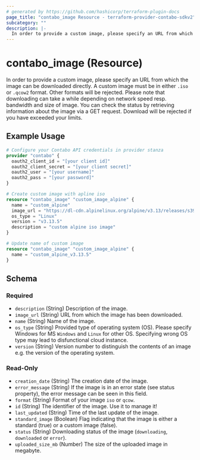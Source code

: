 ```yaml
---
# generated by https://github.com/hashicorp/terraform-plugin-docs
page_title: "contabo_image Resource - terraform-provider-contabo-sdkv2"
subcategory: ""
description: |-
  In order to provide a custom image, please specify an URL from which the image can be downloaded directly. A custom image must be in either .iso or .qcow2 format. Other formats will be rejected. Please note that downloading can take a while depending on network speed resp. bandwidth and size of image. You can check the status by retrieving information about the image via a GET request. Download will be rejected if you have exceeded your limits.
---
```


# contabo_image (Resource)

In order to provide a custom image, please specify an URL from which the image can be downloaded directly. A custom image must be in either `.iso` or `.qcow2` format. Other formats will be rejected. Please note that downloading can take a while depending on network speed resp. bandwidth and size of image. You can check the status by retrieving information about the image via a GET request. Download will be rejected if you have exceeded your limits.

## Example Usage

```terraform
# Configure your Contabo API credentials in provider stanza
provider "contabo" {
  oauth2_client_id = "[your client id]"
  oauth2_client_secret = "[your client secret]"
  oauth2_user = "[your username]"
  oauth2_pass = "[your password]"
}

# Create custom image with apline iso
resource "contabo_image" "custom_image_alpine" {
  name = "custom_alpine"
  image_url = "https://dl-cdn.alpinelinux.org/alpine/v3.13/releases/s390x/alpine-standard-3.13.5-s390x.iso"
  os_type = "Linux"
  version = "v3.13.5"
  description = "custom alpine iso image"
}

# Update name of custom image
resource "contabo_image" "custom_image_alpine" {
  name = "custom_alpine_v3.13.5"
}
```

<!-- schema generated by tfplugindocs -->
## Schema

### Required

- `description` (String) Description of the image.
- `image_url` (String) URL from which the image has been downloaded.
- `name` (String) Name of the image.
- `os_type` (String) Provided type of operating system (OS). Please specify Windows for MS `Windows` and `Linux` for other OS. Specifying wrong OS type may lead to disfunctional cloud instance.
- `version` (String) Version number to distinguish the contents of an image e.g. the version of the operating system.

### Read-Only

- `creation_date` (String) The creation date of the image.
- `error_message` (String) If the image is in an error state (see status property), the error message can be seen in this field.
- `format` (String) Format of your image `iso` or `qcow`.
- `id` (String) The identifier of the image. Use it to manage it!
- `last_updated` (String) Time of the last update of the image.
- `standard_image` (Boolean) Flag indicating that the image is either a standard (true) or a custom image (false).
- `status` (String) Downloading status of the image (`downloading`, `downloaded` or `error`).
- `uploaded_size_mb` (Number) The size of the uploaded image in megabyte.


